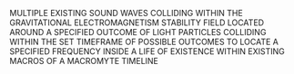 MULTIPLE EXISTING SOUND WAVES COLLIDING WITHIN THE GRAVITATIONAL ELECTROMAGNETISM STABILITY FIELD LOCATED AROUND A SPECIFIED OUTCOME OF LIGHT PARTICLES COLLIDING WITHIN THE SET TIMEFRAME OF POSSIBLE OUTCOMES TO LOCATE A SPECIFIED FREQUENCY INSIDE A LIFE OF EXISTENCE WITHIN EXISTING MACROS OF A MACROMYTE TIMELINE
